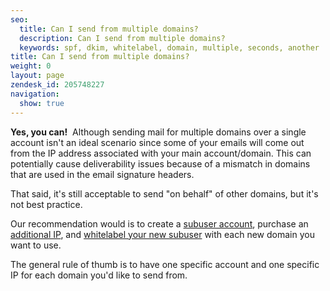 ```yaml
---
seo:
  title: Can I send from multiple domains?
  description: Can I send from multiple domains?
  keywords: spf, dkim, whitelabel, domain, multiple, seconds, another
title: Can I send from multiple domains?
weight: 0
layout: page
zendesk_id: 205748227
navigation:
  show: true
---
```


 **Yes, you can!** &nbsp;Although sending mail for multiple domains over a single account isn't&nbsp;an ideal scenario since some of your emails will come out from the IP address associated with your main account/domain. This can potentially cause deliverability issues because of a&nbsp;mismatch in&nbsp;domains that are used in the email signature headers.&nbsp;

That said, it's still acceptable&nbsp;to send "on behalf" of other domains, but it's not best practice.&nbsp;

Our recommendation would is to create a [subuser account](http://support.sendgrid.com/hc/en-us/articles/200181918-What-are-Subusers-), purchase&nbsp;an [additional IP](http://support.sendgrid.com/hc/en-us/articles/200181948-Adding-an-additional-dedicated-IP-to-your-account), and [whitelabel your new subuser](http://support.sendgrid.com/hc/en-us/articles/200181928-Creating-Whitelabeling-A-Subuser-To-A-New-Sending-Domain) with each&nbsp;new domain you want to use.

The general rule of thumb is to have one specific account and one specific IP for each domain you'd like to send from.&nbsp;
